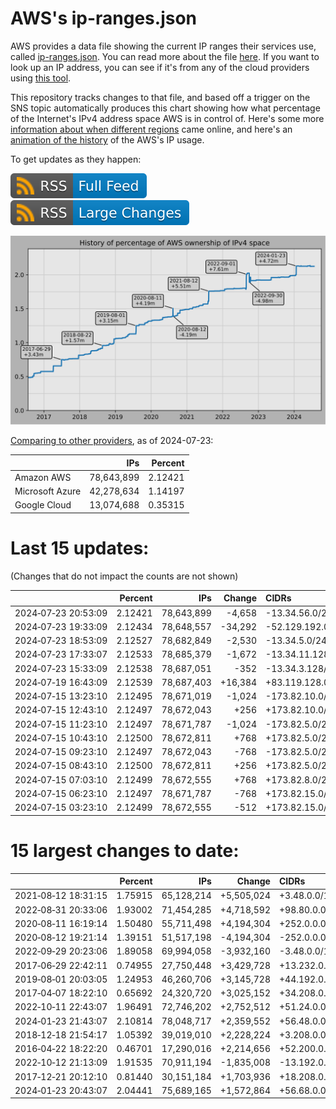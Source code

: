 # AWS's ip-ranges.json

AWS provides a data file showing the current IP ranges their
services use, called [ip-ranges.json](https://ip-ranges.amazonaws.com/ip-ranges.json).
You can read more about the file [here](https://docs.aws.amazon.com/general/latest/gr/aws-ip-ranges.html).
If you want to look up an IP address, you can see if it's from any of the cloud providers using [this tool](https://cloud-ips.s3-us-west-2.amazonaws.com/index.html).

This repository tracks changes to that file, and based off a trigger on the SNS 
topic automatically produces this chart showing how what percentage of the 
Internet's IPv4 address space AWS is in control of.  Here's some 
more [information about when different regions](announces.md) came 
online, and here's an [animation of the history](https://youtu.be/Su25yl7eol8) 
of the AWS's IP usage.

To get updates as they happen:

[![RSS Icon (Full Feed)](images/rss_badge.svg)](https://raw.githubusercontent.com/seligman/aws-ip-ranges/master/rss.xml)
[![RSS Icon (Large Changes)](images/rss_badge_partial.svg)](https://raw.githubusercontent.com/seligman/aws-ip-ranges/master/rss_big_changes.xml)

![History of AWS](history_count.svg)

[Comparing to other providers](https://github.com/seligman/cloud_sizes), as of 2024-07-23:

| | IPs | Percent |
| --- | ---: | ---: |
| Amazon AWS | 78,643,899 | 2.12421 |
| Microsoft Azure | 42,278,634 | 1.14197 |
| Google Cloud | 13,074,688 | 0.35315 |


# Last 15 updates:

(Changes that do not impact the counts are not shown)

| | Percent | IPs | Change | CIDRs |
| :--- | ---: | ---: | ---: | :--- |
| 2024&#8209;07&#8209;23&nbsp;20:53:09 | 2.12421 | 78,643,899 | -4,658 | -13.34.56.0/23,&nbsp;-13.34.49.0/24,&nbsp;-13.34.60.0/24,&nbsp;... |
| 2024&#8209;07&#8209;23&nbsp;19:33:09 | 2.12434 | 78,648,557 | -34,292 | -52.129.192.0/18,&nbsp;-52.129.160.0/19,&nbsp;-52.129.144.0/20,&nbsp;... |
| 2024&#8209;07&#8209;23&nbsp;18:53:09 | 2.12527 | 78,682,849 | -2,530 | -13.34.5.0/24,&nbsp;-13.34.6.0/25,&nbsp;-13.34.71.0/25,&nbsp;... |
| 2024&#8209;07&#8209;23&nbsp;17:33:07 | 2.12533 | 78,685,379 | -1,672 | -13.34.11.128/25,&nbsp;-13.34.43.0/25,&nbsp;-13.34.7.0/26,&nbsp;... |
| 2024&#8209;07&#8209;23&nbsp;15:33:09 | 2.12538 | 78,687,051 | -352 | -13.34.3.128/25,&nbsp;-13.34.6.192/26,&nbsp;-13.34.34.64/26,&nbsp;... |
| 2024&#8209;07&#8209;19&nbsp;16:43:09 | 2.12539 | 78,687,403 | +16,384 | +83.119.128.0/18 |
| 2024&#8209;07&#8209;15&nbsp;13:23:10 | 2.12495 | 78,671,019 | -1,024 | -173.82.10.0/24,&nbsp;-173.82.15.0/24,&nbsp;-173.82.16.0/24,&nbsp;... |
| 2024&#8209;07&#8209;15&nbsp;12:43:10 | 2.12497 | 78,672,043 | +256 | +173.82.10.0/24 |
| 2024&#8209;07&#8209;15&nbsp;11:23:10 | 2.12497 | 78,671,787 | -1,024 | -173.82.5.0/24,&nbsp;-173.82.7.0/24,&nbsp;-173.82.9.0/24,&nbsp;... |
| 2024&#8209;07&#8209;15&nbsp;10:43:10 | 2.12500 | 78,672,811 | +768 | +173.82.5.0/24,&nbsp;+173.82.7.0/24,&nbsp;+173.82.9.0/24 |
| 2024&#8209;07&#8209;15&nbsp;09:23:10 | 2.12497 | 78,672,043 | -768 | -173.82.5.0/24,&nbsp;-173.82.7.0/24,&nbsp;-173.82.9.0/24 |
| 2024&#8209;07&#8209;15&nbsp;08:43:10 | 2.12500 | 78,672,811 | +256 | +173.82.5.0/24,&nbsp;+173.82.7.0/24,&nbsp;+173.82.15.0/24,&nbsp;... |
| 2024&#8209;07&#8209;15&nbsp;07:03:10 | 2.12499 | 78,672,555 | +768 | +173.82.8.0/22,&nbsp;+173.82.13.0/24,&nbsp;-173.82.15.0/24,&nbsp;... |
| 2024&#8209;07&#8209;15&nbsp;06:23:10 | 2.12497 | 78,671,787 | -768 | +173.82.15.0/24,&nbsp;+173.82.16.0/24,&nbsp;-173.82.8.0/22,&nbsp;... |
| 2024&#8209;07&#8209;15&nbsp;03:23:10 | 2.12499 | 78,672,555 | -512 | +173.82.15.0/24,&nbsp;+173.82.16.0/24,&nbsp;-173.82.8.0/23,&nbsp;... |


# 15 largest changes to date:

| | Percent | IPs | Change | CIDRs |
| :--- | ---: | ---: | ---: | :--- |
| 2021&#8209;08&#8209;12&nbsp;18:31:15 | 1.75915 | 65,128,214 | +5,505,024 | +3.48.0.0/12,&nbsp;+35.96.0.0/12,&nbsp;+3.152.0.0/13,&nbsp;... |
| 2022&#8209;08&#8209;31&nbsp;20:33:06 | 1.93002 | 71,454,285 | +4,718,592 | +98.80.0.0/12,&nbsp;+184.32.0.0/12,&nbsp;+13.184.0.0/13,&nbsp;... |
| 2020&#8209;08&#8209;11&nbsp;16:19:14 | 1.50480 | 55,711,498 | +4,194,304 | +252.0.0.0/10 |
| 2020&#8209;08&#8209;12&nbsp;19:21:14 | 1.39151 | 51,517,198 | -4,194,304 | -252.0.0.0/10 |
| 2022&#8209;09&#8209;29&nbsp;20:23:06 | 1.89058 | 69,994,058 | -3,932,160 | -3.48.0.0/12,&nbsp;-35.96.0.0/12,&nbsp;-3.240.0.0/13,&nbsp;... |
| 2017&#8209;06&#8209;29&nbsp;22:42:11 | 0.74955 | 27,750,448 | +3,429,728 | +13.232.0.0/13,&nbsp;+34.240.0.0/13,&nbsp;+35.168.0.0/13,&nbsp;... |
| 2019&#8209;08&#8209;01&nbsp;20:03:05 | 1.24953 | 46,260,706 | +3,145,728 | +44.192.0.0/10,&nbsp;-3.192.0.0/12 |
| 2017&#8209;04&#8209;07&nbsp;18:22:10 | 0.65692 | 24,320,720 | +3,025,152 | +34.208.0.0/12,&nbsp;+34.224.0.0/12,&nbsp;+13.58.0.0/15,&nbsp;... |
| 2022&#8209;10&#8209;11&nbsp;22:43:07 | 1.96491 | 72,746,202 | +2,752,512 | +51.24.0.0/13,&nbsp;+57.104.0.0/13,&nbsp;+51.20.0.0/14,&nbsp;... |
| 2024&#8209;01&#8209;23&nbsp;21:43:07 | 2.10814 | 78,048,717 | +2,359,552 | +56.48.0.0/13,&nbsp;+16.28.0.0/14,&nbsp;+16.64.0.0/14,&nbsp;... |
| 2018&#8209;12&#8209;18&nbsp;21:54:17 | 1.05392 | 39,019,010 | +2,228,224 | +3.208.0.0/12,&nbsp;+3.224.0.0/12,&nbsp;+13.48.0.0/15 |
| 2016&#8209;04&#8209;22&nbsp;18:22:20 | 0.46701 | 17,290,016 | +2,214,656 | +52.200.0.0/13,&nbsp;+52.208.0.0/13,&nbsp;+52.36.0.0/14,&nbsp;... |
| 2022&#8209;10&#8209;12&nbsp;21:13:09 | 1.91535 | 70,911,194 | -1,835,008 | -13.192.0.0/13,&nbsp;-16.28.0.0/14,&nbsp;-40.172.0.0/14,&nbsp;... |
| 2017&#8209;12&#8209;21&nbsp;20:12:10 | 0.81440 | 30,151,184 | +1,703,936 | +18.208.0.0/13,&nbsp;+18.204.0.0/14,&nbsp;+18.224.0.0/14,&nbsp;... |
| 2024&#8209;01&#8209;23&nbsp;20:43:07 | 2.04441 | 75,689,165 | +1,572,864 | +56.68.0.0/14,&nbsp;+56.128.0.0/14,&nbsp;+56.136.0.0/14,&nbsp;... |
